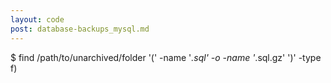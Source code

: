 ```yaml
---
layout: code
post: database-backups_mysql.md
---
```



$ find /path/to/unarchived/folder '(' -name '*.sql' -o -name '*.sql.gz' ')' -type f) 
